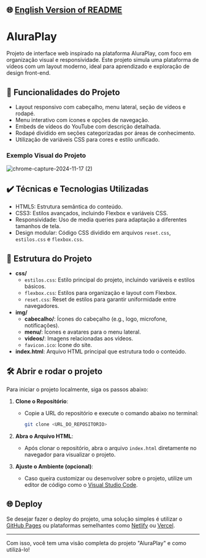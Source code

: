## 🌐 [English Version of README](README_EN.md)

# AluraPlay

Projeto de interface web inspirado na plataforma AluraPlay, com foco em organização visual e responsividade. Este projeto simula uma plataforma de vídeos com um layout moderno, ideal para aprendizado e exploração de design front-end.

## 🔨 Funcionalidades do Projeto

- Layout responsivo com cabeçalho, menu lateral, seção de vídeos e rodapé.
- Menu interativo com ícones e opções de navegação.
- Embeds de vídeos do YouTube com descrição detalhada.
- Rodapé dividido em seções categorizadas por áreas de conhecimento.
- Utilização de variáveis CSS para cores e estilo unificado.

### Exemplo Visual do Projeto

![chrome-capture-2024-11-17 (2)](https://github.com/user-attachments/assets/ab3cc8f7-1734-48f7-82ba-f8519f705ec6)

## ✔️ Técnicas e Tecnologias Utilizadas

- HTML5: Estrutura semântica do conteúdo.
- CSS3: Estilos avançados, incluindo Flexbox e variáveis CSS.
- Responsividade: Uso de media queries para adaptação a diferentes tamanhos de tela.
- Design modular: Código CSS dividido em arquivos `reset.css`, `estilos.css` e `flexbox.css`.

## 📁 Estrutura do Projeto

- **css/**
    - `estilos.css`: Estilo principal do projeto, incluindo variáveis e estilos básicos.
    - `flexbox.css`: Estilos para organização e layout com Flexbox.
    - `reset.css`: Reset de estilos para garantir uniformidade entre navegadores.
- **img/**
    - **cabecalho/**: Ícones do cabeçalho (e.g., logo, microfone, notificações).
    - **menu/**: Ícones e avatares para o menu lateral.
    - **videos/**: Imagens relacionadas aos vídeos.
    - `favicon.ico`: Ícone do site.
- **index.html**: Arquivo HTML principal que estrutura todo o conteúdo.

## 🛠️ Abrir e rodar o projeto

Para iniciar o projeto localmente, siga os passos abaixo:

1. **Clone o Repositório**:
    - Copie a URL do repositório e execute o comando abaixo no terminal:

      ```bash
      git clone <URL_DO_REPOSITORIO>
      ```

2. **Abra o Arquivo HTML**:
    - Após clonar o repositório, abra o arquivo `index.html` diretamente no navegador para visualizar o projeto.

3. **Ajuste o Ambiente (opcional)**:
    - Caso queira customizar ou desenvolver sobre o projeto, utilize um editor de código como o [Visual Studio Code](https://code.visualstudio.com/).

## 🌐 Deploy

Se desejar fazer o deploy do projeto, uma solução simples é utilizar o [GitHub Pages](https://pages.github.com/) ou plataformas semelhantes como [Netlify](https://www.netlify.com/) ou [Vercel](https://vercel.com/).

---

Com isso, você tem uma visão completa do projeto "AluraPlay" e como utilizá-lo!
